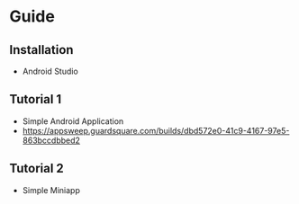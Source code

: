 # Guide

## Installation
* Android Studio

## Tutorial 1
* Simple Android Application
* https://appsweep.guardsquare.com/builds/dbd572e0-41c9-4167-97e5-863bccdbbed2

## Tutorial 2
* Simple Miniapp

